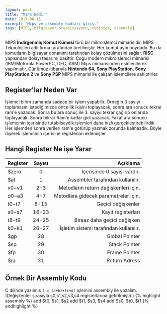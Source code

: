 ```yaml
---
layout: post
title: "MIPS Nedir"
date: 2017-06-15
excerpt: "Mips ve assembly kodları giriş."
tags: [MIPS, bilgisayar organizasyonu, register, assembly]
---
```

MIPS **İndirgenmiş Komut Kümesi** türü bir mikroişlemci mimarisidir. MIPS Teknolojileri adlı firma tarafından üretilmiştir. Her komut aynı boydadır. Bu da komutların bilgisayar donanımı tarafından kolay çözülmesini sağlar.
**RISC** yapısından dolayı tasarımı basittir. Çoğu modern mikroişlemci mimarisi (IBM/Motorola PowerPC, DEC, ARM) Mips mimarisinden esinlenilerek yapılmıştır.
Günümüz itibarıyla **Nintendo 64**, **Sony PlayStation**, **Sony PlayStation 2** ve **Sony PSP** MIPS mimarisi ile çalışan işlemcilere sahiptirler.

Register'lar Neden Var
---
İşlemci birim zamanda sadece bir işlem yapabilir. Örneğin 3 sayıyı toplamasını istediğimizde önce ilk ikisini toplayacak, sonra ara sonucu tekrar ram'e yazacak. Sonra bu ara sonuç ile 3. sayıyı tekrar çağırıp onlarıda toplayacak. Sonra tekrar Ram'e kadar gidi yazacak. Fakat ara sonucu işlemcinin içerisinde tutabilseydik işlemleri daha hızlı gerçekleştirebilirdik. Her işlemden sonra verileri ram'e götürüp yazmak zorunda kalmazdık. Böyle diyerek işlemcinin içerisine registerları eklemişler.

Hangi Register Ne işe Yarar
---

|  Register |  Sayısı |  Açıklama |
|:---|:---:|---:|
| $zero     | 0     | İçerisinde 0 sayısı vardır.  |
| $at       | 1     | Assembler tarafından kullanılır.  |
| $v0-$v1  | 2-3   | Metodların return değişkenleri için. |
| $a0-$a3  | 4-7   | Metodlara gidecek parametreler için. |
| $t0-$t7  | 8-15  | Geçici değişkenler  |
| $s0-$s7  | 16-23 | Kayıt registerları |
| $t8-$t9  | 24-25 | Biraaz daha geçici değişken  |
| $k0-$k1  | 26-27 | İşletim sistemi tarafından kullanılır. |
| $gp      | 28    | Global Pointer  |
| $sp      | 29    | Stack Pointer |
| $fp      | 30    | Frame Pointer  |
| $ra      | 31    | Return Adress |


Örnek Bir Assembly Kodu
---
C dilinde yazılmış `f = (a+b)+(c+d)` işlemini assembly ile yazalım.
(Değişkenler sırasıyla s0,s1,s2,s3,s4 registerlarına getirilmiştir.)
{% highlight assembly %}
  add $t0, $s1, $s2
  add $t1, $s3, $s4
  add $s0, $t0, $t1
{% endhighlight %}
